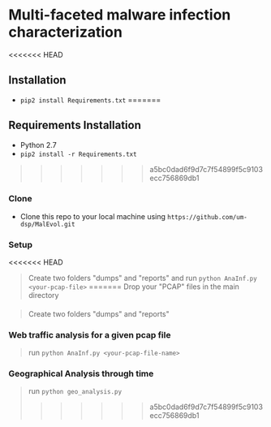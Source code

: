 

# Multi-faceted malware infection characterization



<<<<<<< HEAD
## Installation

- `pip2 install Requirements.txt`
=======
## Requirements Installation

- Python 2.7
- `pip2 install -r Requirements.txt`
>>>>>>> a5bc0dad6f9d7c7f54899f5c9103ecc756869db1


### Clone

- Clone this repo to your local machine using `https://github.com/um-dsp/MalEvol.git`

### Setup

<<<<<<< HEAD
> Create two folders "dumps" and "reports" and
> run `python AnaInf.py <your-pcap-file>`
=======
> Drop your "PCAP" files in the main directory
####
> Create two folders "dumps" and "reports"

### Web traffic analysis for a given pcap file

> run `python AnaInf.py <your-pcap-file-name>`


### Geographical Analysis through time

> run `python geo_analysis.py`
>>>>>>> a5bc0dad6f9d7c7f54899f5c9103ecc756869db1

